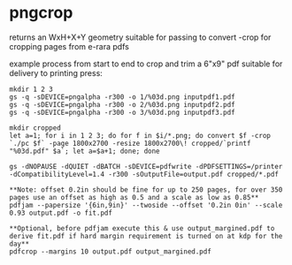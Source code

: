# pngcrop
returns an WxH+X+Y geometry suitable for passing to convert -crop for cropping pages from e-rara pdfs

example process from start to end to crop and trim a 6"x9" pdf suitable for delivery to printing press:
```
mkdir 1 2 3
gs -q -sDEVICE=pngalpha -r300 -o 1/%03d.png inputpdf1.pdf
gs -q -sDEVICE=pngalpha -r300 -o 2/%03d.png inputpdf2.pdf
gs -q -sDEVICE=pngalpha -r300 -o 3/%03d.png inputpdf3.pdf

mkdir cropped
let a=1; for i in 1 2 3; do for f in $i/*.png; do convert $f -crop `./pc $f` -page 1800x2700 -resize 1800x2700\! cropped/`printf "%03d.pdf" $a`; let a=$a+1; done; done

gs -dNOPAUSE -dQUIET -dBATCH -sDEVICE=pdfwrite -dPDFSETTINGS=/printer -dCompatibilityLevel=1.4 -r300 -sOutputFile=output.pdf cropped/*.pdf

**Note: offset 0.2in should be fine for up to 250 pages, for over 350 pages use an offset as high as 0.5 and a scale as low as 0.85**
pdfjam --papersize '{6in,9in}' --twoside --offset '0.2in 0in' --scale 0.93 output.pdf -o fit.pdf

**Optional, before pdfjam execute this & use output_margined.pdf to derive fit.pdf if hard margin requirement is turned on at kdp for the day**
pdfcrop --margins 10 output.pdf output_margined.pdf

```
